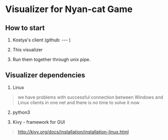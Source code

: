 Visualizer for Nyan-cat Game
============================

How to start
------------

1. Kostya's client (github: --- )

2. This visualizer

3. Run them together through unix pipe.

Visualizer dependencies
------------------------

1. Linux
> we have problems with successful connection between Windows and Linux clients in one net
> and there is no time to solve it now

2. python3

3. Kivy - framework for GUI
> http://kivy.org/docs/installation/installation-linux.html